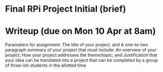 # Final RPi Project Initial (brief) 
# Writeup (due on Mon 10 Apr at 8am)

Paramaters for assignment:
  The title of your project; and
  A one-to-two paragraph summary of your project that must include:
  An overview of your project;
  How your project addresses the theme/topic; and
  Justification that your idea can be translated into a project that can be completed by a group of three-ish students in the allotted time
